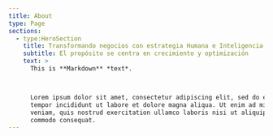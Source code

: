 ```yaml
---
title: About
type: Page
sections:
  - type:HeroSection
    title: Transformando negocios con estrategia Humana e Inteligencia Artificial
    subtitle: El propósito se centra en crecimiento y optimización
    text: >
      This is **Markdown** *text*.



      Lorem ipsum dolor sit amet, consectetur adipiscing elit, sed do eiusmod
      tempor incididunt ut labore et dolore magna aliqua. Ut enim ad minim
      veniam, quis nostrud exercitation ullamco laboris nisi ut aliquip ex ea
      commodo consequat.
---
```

